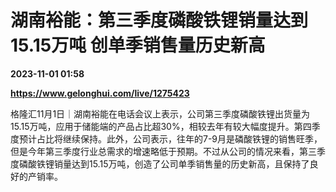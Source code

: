 # 湖南裕能：第三季度磷酸铁锂销量达到15.15万吨 创单季销售量历史新高

**2023-11-01 01:58**

**https://www.gelonghui.com/live/1275423**

格隆汇11月1日｜湖南裕能在电话会议上表示，公司第三季度磷酸铁锂出货量为15.15万吨，应用于储能端的产品占比超30%，相较去年有较大幅度提升。第四季度预计占比将继续保持。此外，公司表示，往年的7-9月是磷酸铁锂的销售旺季，但是今年第三季度行业总需求的增速略低于预期。不过从公司的情况来看，第三季度磷酸铁锂销量达到15.15万吨，创造了公司单季销售量的历史新高，且保持了良好的产销率。